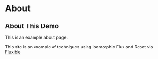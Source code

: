# About

## About This Demo

This is an example about page.

This site is an example of techniques using isomorphic Flux and React via [Fluxible](http://fluxible.io)